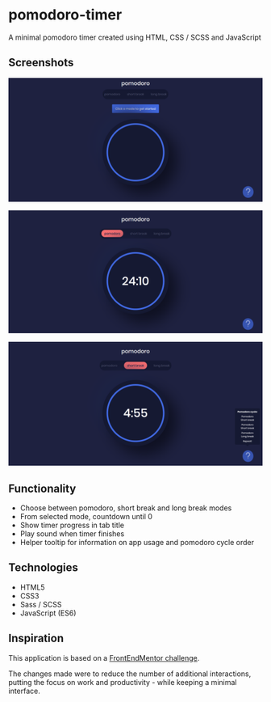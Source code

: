 # pomodoro-timer
A minimal pomodoro timer created using HTML, CSS / SCSS and JavaScript

## Screenshots
![Pomodoro app before use](https://github.com/DedicatedDeveloper/pomodoro-timer/blob/main/screenshot/pomodoro-screenshot-2.png)

![Pomodoro app in use](https://github.com/DedicatedDeveloper/pomodoro-timer/blob/main/screenshot/pomodoro-screenshot.png)

![Pomodoro app in use](https://github.com/DedicatedDeveloper/pomodoro-timer/blob/main/screenshot/pomodoro-screenshot-3.png)

## Functionality
- Choose between pomodoro, short break and long break modes
- From selected mode, countdown until 0
- Show timer progress in tab title
- Play sound when timer finishes
- Helper tooltip for information on app usage and pomodoro cycle order

## Technologies
- HTML5
- CSS3
- Sass / SCSS
- JavaScript (ES6)

## Inspiration
This application is based on a [FrontEndMentor challenge](https://www.frontendmentor.io/challenges/pomodoro-app-KBFnycJ6G).

The changes made were to reduce the number of additional interactions, putting the focus on work and productivity - while keeping a minimal interface.

